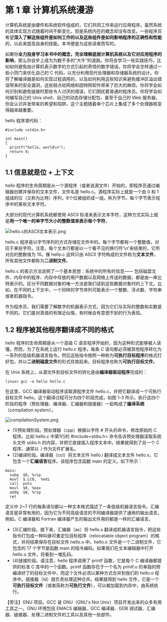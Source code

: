 # 第 1 章 计算机系统漫游

计算机系统是由硬件和系统软件组成的，它们共同工作来运行应用程序。虽然系统的具体实现方式随着时间不断变化，但是系统内在的概念却没有改变。一些程序员希望**深入了解这些组件是如何工作的以及这些组件是如何影响程序的正确性和性能**的，以此来提高自身的技能。本书便是为这些读者而写的。

如果你**全力投身学习本书中的概念，完全理解底层计算机系统以及它对应用程序的影响**，那么你会步上成为为数不多的“大牛”的道路。你将会学习一些实践技巧，比如如何避免由计算机表示数字的方式引起的奇怪的数字错误。你将学会怎样通过一些小窍门来优化自己的 C 代码，以充分利用现代处理器和存储器系统的设计。你将了解编译器是如何实现过程调用的，以及如何利用这些知识来避免缓冲区溢出错误带来的安全漏洞，这些弱点给网络和因特网软件带来了巨大的麻烦。你将学会如何识别和避免链接时那些令人讨厌的错误，它们困扰着普通的程序员。你将学会如何编写自己的 Unix shell、自己的动态存储分配包，甚至于自己的 Web 服务器。你会认识并发带来的希望和陷阱，这个主题随着单个芯片上集成了多个处理器核变得越来越重要。

hello 程序源代码：

```
#include <stdio.h>

int main()
{
  printf("hello, world\n");
  return 0;
}
```

## 1.1 信息就是位 + 上下文

hello 程序的生命周期是从一个源程序（或者说源文件）开始的，即程序员通过编辑器创建并保存的文本文件，文件名是 hello.c。源程序实际上就是一个由 0 和 1 组成的位（又称为比特）序列，8个位被组织成一组，称为字节。每个字节表示程序中的某些文本字符。

大部分的现代计算机系统都使用 ASCII 标准来表示文本字符，这种方式实际上就是**用一个唯一的单字节大小的整数值来表示每个字符**。

![hello.c的ASCII文本表示.png](https://upload-images.jianshu.io/upload_images/4164292-ef4549dcd38515cb.png?imageMogr2/auto-orient/strip%7CimageView2/2/w/1240)

hello.c 程序是以字节序列的方式存储在文件中的。每个字节都有一个整数值，对应于某些字符。注意，每个文本行都是以一个看不见的换行符'\n'来结束的，它所对应的整数值为 10。像 hello.c 这样只由 ASCII 字符构成的文件称为**文本文件**，所有其他文件都称为**二进制文件**。

hello.c 的表示方法说明了一个基本思想：系统中的所有的信息—— 包括磁盘文件、内存中的程序、内存中存放的用户数据以及网络上传送的数据，都是由一串比特表示的。区分不同数据对象的唯一方法是我们读到这些数据对象时的上下文。比如，在不同的上下文中，一个同样的字节序列可能表示一个整数、浮点数、字符串或者机器指令。

作为程序员，我们需要了解数字的机器表示方式，因为它们与实际的整数和实数是不同的。它们是对真值的有限近似值，有时候会有意想不到的行为表现。

## 1.2 程序被其他程序翻译成不同的格式

hello 程序的生命周期是从一个高级 C 语言程序开始的，因为这种形式能够被人读懂。然而，为了在系统上运行 hello.c 程序，每条 C 语句都必须被其他程序转化为一系列的低级机器语言指令。然后这些指令按照一种称为**可执行目标程序**的格式打好包，并以**二进制磁盘文件**的形式存放起来。目标程序也称为**可执行目标文件**。

在 Unix 系统上，从源文件到目标文件的转化是由**编译器驱动程序**完成的：

```
linux> gcc -o hello hello.c
```

在这里，GCC 编译器驱动程序读取源程序文件 hello.c，并把它翻译成一个可执行目标文件 hello。这个翻译过程可分为四个阶段完成，如图 1-3 所示。执行这四个阶段的程序（预处理器、编译器、汇编器和链接器）一起构成了**编译系统**（compilation system）。

![compilationSystem.png](https://upload-images.jianshu.io/upload_images/4164292-9b4b9cef4c4e2584.png?imageMogr2/auto-orient/strip%7CimageView2/2/w/1240)

* (1)预处理阶段。预处理器（cpp）根据以字符 # 开头的命令，修改原始的 C 程序。比如 hello.c 中第1行的 #include<stdio.h> 命令告诉预处理器读取系统头文件 stdio.h 的内容，并把它直接插入程序文本中。结果就得到了另一个 C 程序，通常以 .i 作为文件扩展名。
* (2)编译阶段。编译器（ccl）将文本文件 hello.i 翻译成文本文件 hello.s，它包含一个**汇编语言**程序。该程序包含函数 main 的定义。如下所示：

```
main:
  subq  $8, %rsp
  movl  $.LCO,  %edi
  call  puts
  movl  $0, %eax
  addq  $8, %rsp
  ret
```

定义中 2~7 行的每条语句都以一种文本格式描述了一条低级机器语言指令。汇编语言是非常有用的，因为它为不同高级语言的不同编译器提供了通用的输出语言。例如，C 编译器和 Fortran 编译器产生的输出文件用的都是一样的汇编语言。
* (3)汇编阶段。接下来，汇编器（as）将 hello.s 翻译成机器语言指令，把这些指令打包成一种叫做可重定位目标程序（relocatable object program）的格式，并将结果保存在目标文件 hello.o 中。hello.o 文件是一个二进制文件，它包含的 17 个字节是函数 main 的指令编码。如果我们在文本编辑器中打开 hello.o 文件，将看到一堆乱码。
* (4)链接阶段。请注意，hello 程序调用了 printf 函数，它是每个 C 编译器都提供的标准 C 库中的一个函数。printf 函数存在于一个名为 printf.o 的单独的预编译好了的目标文件中，而这个文件必须以某种方式合并到我们的 hello.o 程序中。链接器（ld）就负责处理这种合并。结果就得到 hello 文件，它是一个**可执行目标文件**（或者简称为**可执行文件**），可以被加载到内存中，由系统执行。

【旁注】GNU 项目。GCC 是 GNU（GNU's Not Unix）项目开发出来的众多有用工具之一。GNU 环境包括 EMACS 编辑器、GCC 编译器、GDB 调试器、汇编器、链接器、处理二进制文件的工具以及其他一些部件。









